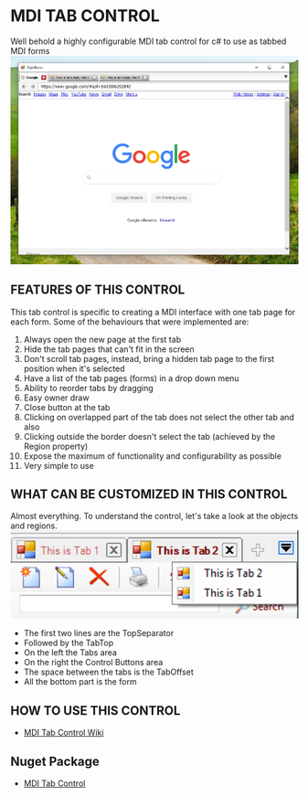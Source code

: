 # MDI TAB CONTROL

Well behold a highly configurable MDI tab control for c# to use as tabbed MDI forms
<img src="screenshots/mditabcontrol2.png"/>

## FEATURES OF THIS CONTROL
This tab control is specific to creating a MDI interface with one tab page for each form. Some of the behaviours that were implemented are:
1. Always open the new page at the first tab
2. Hide the tab pages that can't fit in the screen
3. Don't scroll tab pages, instead, bring a hidden tab page to the first position when it's selected
4. Have a list of the tab pages (forms) in a drop down menu
5. Ability to reorder tabs by dragging
6. Easy owner draw
7. Close button at the tab
8. Clicking on overlapped part of the tab does not select the other tab and also
9. Clicking outside the border doesn't select the tab (achieved by the Region property)
10. Expose the maximum of functionality and configurability as possible
11. Very simple to use

## WHAT CAN BE CUSTOMIZED IN THIS CONTROL
Almost everything. To understand the control, let's take a look at the objects and regions.
<img src="screenshots/mditab_control.png"/>
* The first two lines are the TopSeparator
* Followed by the TabTop
* On the left the Tabs area
* On the right the Control Buttons area
* The space between the tabs is the TabOffset
* All the bottom part is the form

## HOW TO USE THIS CONTROL
* <a href="https://github.com/JacksiroKe/MdiTabCtrl/wiki">MDI Tab Control Wiki</a>

## Nuget Package
* <a href="https://www.nuget.org/packages/MdiTabCtrl/">MDI Tab Control</a>